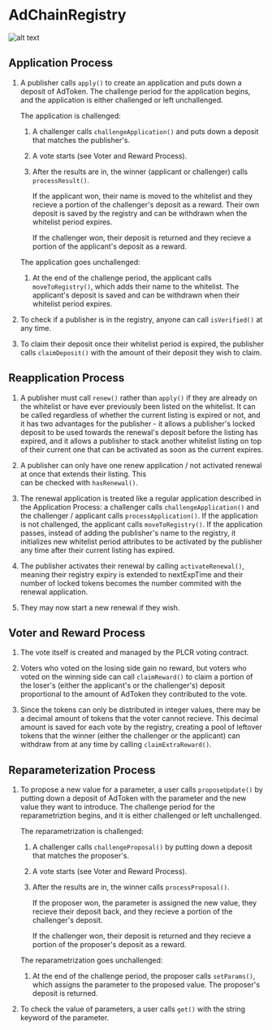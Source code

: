 # AdChainRegistry

![alt text](https://github.com/mzeitlin8/AdChainRegistry/blob/indefiniteListing/Registry.png)


## Application Process

1.  A publisher calls ```apply()``` to create an application and puts down a deposit of AdToken.  The challenge period for 
    the application begins, and the application is either challenged or left unchallenged.

    The application is challenged:

    1.  A challenger calls ```challengeApplication()``` and puts down a deposit that matches the publisher's.

    2.  A vote starts (see Voter and Reward Process).

    3.  After the results are in, the winner (applicant or challenger) calls ```processResult()```.  
        
        If the applicant won, their name is moved to the whitelist and they recieve a portion of the challenger's deposit as a reward.  Their own deposit is saved by the registry and can be withdrawn when the whitelist period expires.

        If the challenger won, their deposit is returned and they recieve a portion of the applicant's deposit as a reward.

    The application goes unchallenged:

    1.  At the end of the challenge period, the applicant calls ```moveToRegistry()```, which adds their name to the whitelist.
        The applicant's deposit is saved and can be withdrawn when their whitelist period expires.

2.  To check if a publisher is in the registry, anyone can call ```isVerified()``` at any time.

3.  To claim their deposit once their whitelist period is expired, the publisher calls ```claimDeposit()``` with the amount
    of their deposit they wish to claim.



## Reapplication Process

1.  A publisher must call ```renew()``` rather than ```apply()``` if they are already on the whitelist or
    have ever previously been listed on the whitelist.  It can be called regardless of whether the current listing is 
    expired or not, and it has two advantages for the publisher - it allows a publisher's locked deposit to be used
    towards the renewal's deposit before the listing has expired, and it allows a publisher to stack another whitelist
    listing on top of their current one that can be activated as soon as the current expires.

2.  A publisher can only have one renew application / not activated renewal at once that extends their listing.  This  
    can be checked with ```hasRenewal()```.

3.  The renewal application is treated like a regular application described in the Application Process: a challenger 
    calls ```challengeApplication()``` and the challenger / applicant calls ```processApplication()```. If the application is not
    challenged, the applicant calls ```moveToRegistry()```. If the application passes, instead of adding the publisher's name
    to the registry, it initializes new whitelist period attributes to be activated by the publisher any time after
    their current listing has expired. 


4.  The publisher activates their renewal by calling ```activateRenewal()```, meaning their registry expiry is extended to 
    nextExpTime and their number of locked tokens becomes the number commited with the renewal application.

5.  They may now start a new renewal if they wish.



## Voter and Reward Process

1.  The vote itself is created and managed by the PLCR voting contract.

2.  Voters who voted on the losing side gain no reward, but voters who voted on the winning side can call ```claimReward()```
    to claim a portion of the loser's (either the applicant's or the challenger's) deposit proportional to the amount of
    AdToken they contributed to the vote.

3.  Since the tokens can only be distributed in integer values, there may be a decimal amount of tokens that the voter
    cannot recieve.  This decimal amount is saved for each vote by the registry, creating a pool of leftover tokens that
    the winner (either the challenger or the applicant) can withdraw from at any time by calling ```claimExtraReward()```.



## Reparameterization Process

1.  To propose a new value for a parameter, a user calls ```proposeUpdate()``` by putting down a deposit of AdToken with the
    parameter and the new value they want to introduce. The challenge period for the reparametriztion begins, and it is
    either challenged or left unchallenged.

    The reparametrization is challenged:

    1.  A challenger calls ```challengeProposal()``` by putting down a deposit that matches the proposer's.

    2.  A vote starts (see Voter and Reward Process).

    3.  After the results are in, the winner calls ```processProposal()```.  
        
        If the proposer won, the parameter is assigned the new value, they recieve their deposit back, and they
        recieve a portion of the challenger's deposit.

        If the challenger won, their deposit is returned and they recieve a portion of the proposer's deposit as a 
        reward.

    The reparametrization goes unchallenged:

    1.  At the end of the challenge period, the proposer calls ```setParams()```, which assigns the parameter to the proposed
        value.  The proposer's deposit is returned.

2.  To check the value of parameters, a user calls ```get()``` with the string keyword of the parameter.
